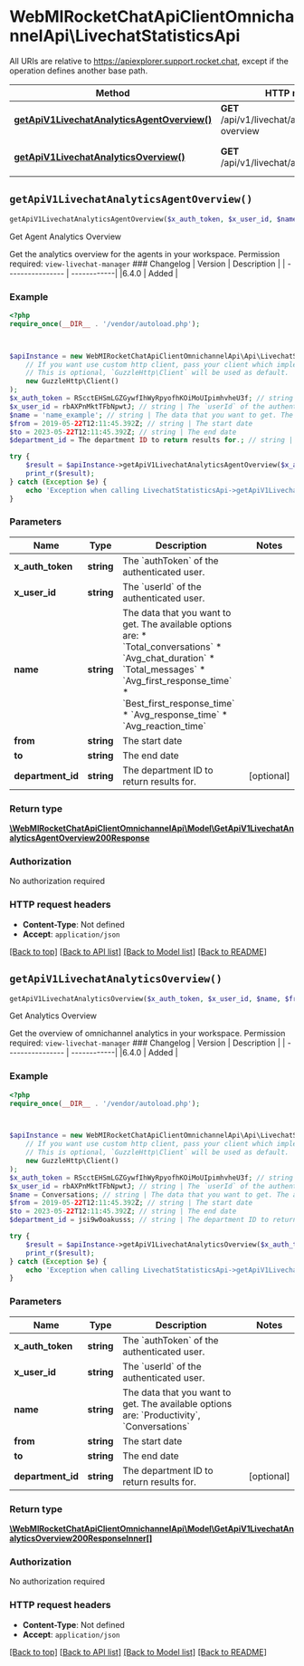 # WebMIRocketChatApiClientOmnichannelApi\LivechatStatisticsApi

All URIs are relative to https://apiexplorer.support.rocket.chat, except if the operation defines another base path.

| Method | HTTP request | Description |
| ------------- | ------------- | ------------- |
| [**getApiV1LivechatAnalyticsAgentOverview()**](LivechatStatisticsApi.md#getApiV1LivechatAnalyticsAgentOverview) | **GET** /api/v1/livechat/analytics/agent-overview | Get Agent Analytics Overview |
| [**getApiV1LivechatAnalyticsOverview()**](LivechatStatisticsApi.md#getApiV1LivechatAnalyticsOverview) | **GET** /api/v1/livechat/analytics/overview | Get Analytics Overview |


## `getApiV1LivechatAnalyticsAgentOverview()`

```php
getApiV1LivechatAnalyticsAgentOverview($x_auth_token, $x_user_id, $name, $from, $to, $department_id): \WebMIRocketChatApiClientOmnichannelApi\Model\GetApiV1LivechatAnalyticsAgentOverview200Response
```

Get Agent Analytics Overview

Get the analytics overview for the agents in your workspace. Permission required: `view-livechat-manager`  ### Changelog | Version      | Description |  | ---------------- | ------------| |6.4.0             | Added       |

### Example

```php
<?php
require_once(__DIR__ . '/vendor/autoload.php');



$apiInstance = new WebMIRocketChatApiClientOmnichannelApi\Api\LivechatStatisticsApi(
    // If you want use custom http client, pass your client which implements `GuzzleHttp\ClientInterface`.
    // This is optional, `GuzzleHttp\Client` will be used as default.
    new GuzzleHttp\Client()
);
$x_auth_token = RScctEHSmLGZGywfIhWyRpyofhKOiMoUIpimhvheU3f; // string | The `authToken` of the authenticated user.
$x_user_id = rbAXPnMktTFbNpwtJ; // string | The `userId` of the authenticated user.
$name = 'name_example'; // string | The data that you want to get. The available options are:   * `Total_conversations` * `Avg_chat_duration` * `Total_messages` * `Avg_first_response_time` * `Best_first_response_time` * `Avg_response_time` * `Avg_reaction_time`
$from = 2019-05-22T12:11:45.392Z; // string | The start date
$to = 2023-05-22T12:11:45.392Z; // string | The end date
$department_id = The department ID to return results for.; // string | The department ID to return results for.

try {
    $result = $apiInstance->getApiV1LivechatAnalyticsAgentOverview($x_auth_token, $x_user_id, $name, $from, $to, $department_id);
    print_r($result);
} catch (Exception $e) {
    echo 'Exception when calling LivechatStatisticsApi->getApiV1LivechatAnalyticsAgentOverview: ', $e->getMessage(), PHP_EOL;
}
```

### Parameters

| Name | Type | Description  | Notes |
| ------------- | ------------- | ------------- | ------------- |
| **x_auth_token** | **string**| The &#x60;authToken&#x60; of the authenticated user. | |
| **x_user_id** | **string**| The &#x60;userId&#x60; of the authenticated user. | |
| **name** | **string**| The data that you want to get. The available options are:   * &#x60;Total_conversations&#x60; * &#x60;Avg_chat_duration&#x60; * &#x60;Total_messages&#x60; * &#x60;Avg_first_response_time&#x60; * &#x60;Best_first_response_time&#x60; * &#x60;Avg_response_time&#x60; * &#x60;Avg_reaction_time&#x60; | |
| **from** | **string**| The start date | |
| **to** | **string**| The end date | |
| **department_id** | **string**| The department ID to return results for. | [optional] |

### Return type

[**\WebMIRocketChatApiClientOmnichannelApi\Model\GetApiV1LivechatAnalyticsAgentOverview200Response**](../Model/GetApiV1LivechatAnalyticsAgentOverview200Response.md)

### Authorization

No authorization required

### HTTP request headers

- **Content-Type**: Not defined
- **Accept**: `application/json`

[[Back to top]](#) [[Back to API list]](../../README.md#endpoints)
[[Back to Model list]](../../README.md#models)
[[Back to README]](../../README.md)

## `getApiV1LivechatAnalyticsOverview()`

```php
getApiV1LivechatAnalyticsOverview($x_auth_token, $x_user_id, $name, $from, $to, $department_id): \WebMIRocketChatApiClientOmnichannelApi\Model\GetApiV1LivechatAnalyticsOverview200ResponseInner[]
```

Get Analytics Overview

Get the overview of omnichannel analytics in your workspace. Permission required: `view-livechat-manager`  ### Changelog | Version      | Description |  | ---------------- | ------------| |6.4.0             | Added       |

### Example

```php
<?php
require_once(__DIR__ . '/vendor/autoload.php');



$apiInstance = new WebMIRocketChatApiClientOmnichannelApi\Api\LivechatStatisticsApi(
    // If you want use custom http client, pass your client which implements `GuzzleHttp\ClientInterface`.
    // This is optional, `GuzzleHttp\Client` will be used as default.
    new GuzzleHttp\Client()
);
$x_auth_token = RScctEHSmLGZGywfIhWyRpyofhKOiMoUIpimhvheU3f; // string | The `authToken` of the authenticated user.
$x_user_id = rbAXPnMktTFbNpwtJ; // string | The `userId` of the authenticated user.
$name = Conversations; // string | The data that you want to get. The available options are: `Productivity`, `Conversations`
$from = 2019-05-22T12:11:45.392Z; // string | The start date
$to = 2023-05-22T12:11:45.392Z; // string | The end date
$department_id = jsi9w0oakusss; // string | The department ID to return results for.

try {
    $result = $apiInstance->getApiV1LivechatAnalyticsOverview($x_auth_token, $x_user_id, $name, $from, $to, $department_id);
    print_r($result);
} catch (Exception $e) {
    echo 'Exception when calling LivechatStatisticsApi->getApiV1LivechatAnalyticsOverview: ', $e->getMessage(), PHP_EOL;
}
```

### Parameters

| Name | Type | Description  | Notes |
| ------------- | ------------- | ------------- | ------------- |
| **x_auth_token** | **string**| The &#x60;authToken&#x60; of the authenticated user. | |
| **x_user_id** | **string**| The &#x60;userId&#x60; of the authenticated user. | |
| **name** | **string**| The data that you want to get. The available options are: &#x60;Productivity&#x60;, &#x60;Conversations&#x60; | |
| **from** | **string**| The start date | |
| **to** | **string**| The end date | |
| **department_id** | **string**| The department ID to return results for. | [optional] |

### Return type

[**\WebMIRocketChatApiClientOmnichannelApi\Model\GetApiV1LivechatAnalyticsOverview200ResponseInner[]**](../Model/GetApiV1LivechatAnalyticsOverview200ResponseInner.md)

### Authorization

No authorization required

### HTTP request headers

- **Content-Type**: Not defined
- **Accept**: `application/json`

[[Back to top]](#) [[Back to API list]](../../README.md#endpoints)
[[Back to Model list]](../../README.md#models)
[[Back to README]](../../README.md)
